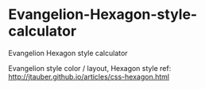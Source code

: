 Evangelion-Hexagon-style-calculator
===================================

Evangelion Hexagon style calculator

Evangelion style color / layout,
Hexagon style ref: <http://jtauber.github.io/articles/css-hexagon.html>